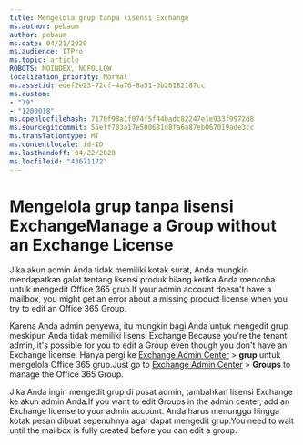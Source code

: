 ```yaml
---
title: Mengelola grup tanpa lisensi Exchange
ms.author: pebaum
author: pebaum
ms.date: 04/21/2020
ms.audience: ITPro
ms.topic: article
ROBOTS: NOINDEX, NOFOLLOW
localization_priority: Normal
ms.assetid: edef2e23-72cf-4a76-8a51-0b26182187cc
ms.custom:
- "79"
- "1200018"
ms.openlocfilehash: 7170f98a1f874f5f44badc82247e1e933f9972d8
ms.sourcegitcommit: 55eff703a17e500681d8fa6a87eb067019ade3cc
ms.translationtype: MT
ms.contentlocale: id-ID
ms.lasthandoff: 04/22/2020
ms.locfileid: "43671172"
---
```

# <a name="manage-a-group-without-an-exchange-license"></a><span data-ttu-id="0b436-102">Mengelola grup tanpa lisensi Exchange</span><span class="sxs-lookup"><span data-stu-id="0b436-102">Manage a Group without an Exchange License</span></span>

<span data-ttu-id="0b436-103">Jika akun admin Anda tidak memiliki kotak surat, Anda mungkin mendapatkan galat tentang lisensi produk hilang ketika Anda mencoba untuk mengedit Office 365 grup.</span><span class="sxs-lookup"><span data-stu-id="0b436-103">If your admin account doesn't have a mailbox, you might get an error about a missing product license when you try to edit an Office 365 Group.</span></span>
  
<span data-ttu-id="0b436-104">Karena Anda admin penyewa, itu mungkin bagi Anda untuk mengedit grup meskipun Anda tidak memiliki lisensi Exchange.</span><span class="sxs-lookup"><span data-stu-id="0b436-104">Because you're the tenant admin, it's possible for you to edit a Group even though you don't have an Exchange license.</span></span> <span data-ttu-id="0b436-105">Hanya pergi ke [Exchange Admin Center](https://outlook.office365.com/ecp.aspx) \> **grup** untuk mengelola Office 365 grup.</span><span class="sxs-lookup"><span data-stu-id="0b436-105">Just go to [Exchange Admin Center](https://outlook.office365.com/ecp.aspx) \> **Groups** to manage the Office 365 Group.</span></span>
  
<span data-ttu-id="0b436-106">Jika Anda ingin mengedit grup di pusat admin, tambahkan lisensi Exchange ke akun admin Anda.</span><span class="sxs-lookup"><span data-stu-id="0b436-106">If you want to edit Groups in the admin center, add an Exchange license to your admin account.</span></span> <span data-ttu-id="0b436-107">Anda harus menunggu hingga kotak pesan dibuat sepenuhnya agar dapat mengedit grup.</span><span class="sxs-lookup"><span data-stu-id="0b436-107">You need to wait until the mailbox is fully created before you can edit a group.</span></span>
  